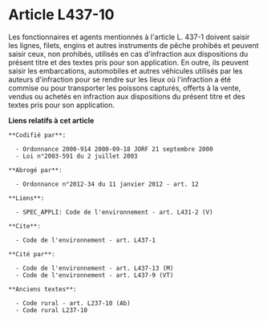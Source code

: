 # Article L437-10

Les fonctionnaires et agents mentionnés à l'article L. 437-1 doivent saisir les lignes, filets, engins et autres instruments
de pêche prohibés et peuvent saisir ceux, non prohibés, utilisés en cas d'infraction aux dispositions du présent titre et des
textes pris pour son application. En outre, ils peuvent saisir les embarcations, automobiles et autres véhicules utilisés par
les auteurs d'infraction pour se rendre sur les lieux où l'infraction a été commise ou pour transporter les poissons
capturés, offerts à la vente, vendus ou achetés en infraction aux dispositions du présent titre et des textes pris pour son
application.

**Liens relatifs à cet article**

	**Codifié par**:

	  - Ordonnance 2000-914 2000-09-18 JORF 21 septembre 2000
	  - Loi n°2003-591 du 2 juillet 2003

	**Abrogé par**:

	  - Ordonnance n°2012-34 du 11 janvier 2012 - art. 12

	**Liens**:

	  - SPEC_APPLI: Code de l'environnement - art. L431-2 (V)

	**Cite**:

	  - Code de l'environnement - art. L437-1

	**Cité par**:

	  - Code de l'environnement - art. L437-13 (M)
	  - Code de l'environnement - art. L437-9 (VT)

	**Anciens textes**:

	  - Code rural - art. L237-10 (Ab)
	  - Code rural L237-10
